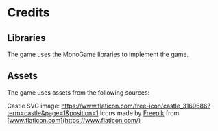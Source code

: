 # Credits

## Libraries

The game uses the MonoGame libraries to implement the game.

## Assets

The game uses assets from the following sources:

Castle SVG image:
https://www.flaticon.com/free-icon/castle_3169686?term=castle&page=1&position=1
Icons made by [Freepik](http://www.freepik.com/) from [www.flaticon.com](https://www.flaticon.com/)
